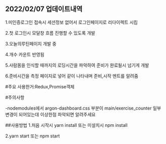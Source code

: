 
## 2022/02/07 업데이트내역
1.미인증로그인 접속시 세션정보 없어서 로그인페이지로 리다이렉트 시킴

2.첫 로그인시 모달창 흐름 진행할 수 있도록 개발

3.오늘의루틴페이지 개발 중

4.개수 카운트 반영됨

5.사람몸을 인식할 때까지의 로딩시간을 파악하여 준비가 완료될시 넘기게 개발

6.준비시간을 측정 페이지로 넣어 같이 나타내며 준비,시작 멘트를 알려줌

#주요 사용한거:Redux,Promise객체

#주의사항

-nodemodules에서 argon-dashboard.css 부분이 main/exercise_counter 일부 변경이 되어있는데 이상한점 파악되면 알려주세요


##사용방법
1.처음 시작시 yarn install 또는 미설치시 npm install

2.yarn start 또는 npm start
